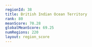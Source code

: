 ```yaml
---
regionId: 38
title: British Indian Ocean Territory
rank: 80
meanScore: 70.28
globalMeanScore: 69.25
numRegions: 220
layout: region_score
---
```

